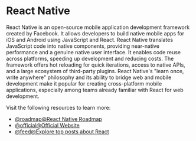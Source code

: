 # React Native

React Native is an open-source mobile application development framework created by Facebook. It allows developers to build native mobile apps for iOS and Android using JavaScript and React. React Native translates JavaScript code into native components, providing near-native performance and a genuine native user interface. It enables code reuse across platforms, speeding up development and reducing costs. The framework offers hot reloading for quick iterations, access to native APIs, and a large ecosystem of third-party plugins. React Native's "learn once, write anywhere" philosophy and its ability to bridge web and mobile development make it popular for creating cross-platform mobile applications, especially among teams already familiar with React for web development.

Visit the following resources to learn more:

- [@roadmap@React Native Roadmap](/react-native)
- [@official@Official Website](https://reactnative.dev/)
- [@feed@Explore top posts about React](https://app.daily.dev/tags/react?ref=roadmapsh)
